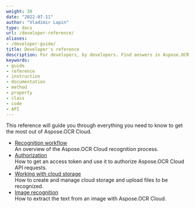 ```yaml
---
weight: 30
date: "2022-07-11"
author: "Vladimir Lapin"
type: docs
url: /developer-reference/
aliases:
- /developer-guide/
title: Developer's reference
description: For developers, by developers. Find answers in Aspose.OCR Cloud developer's reference and start building your translation applications.
keywords:
- guide
- reference
- instruction
- documentation
- method
- property
- class
- code
- API
---
```


This reference will guide you through everything you need to know to get the most out of Aspose.OCR Cloud.

- [Recognition workflow](/ocr/recognition-workflow/)  
  An overview of the Aspose.OCR Cloud recognition process.
- [Authorization](/ocr/authorization/)  
  How to get an access token and use it to authorize Aspose.OCR Cloud API requests.
- [Working with cloud storage](/ocr/storage/)  
  How to create and manage cloud storage and upload files to be recognized.
- [Image recognition](/ocr/recognize-image/)  
  How to extract the text from an image with Aspose.OCR Cloud.
